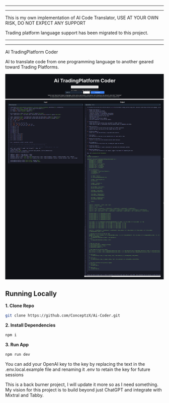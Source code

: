 **************************************************************************************************************************
**************************************************************************************************************************
  This is my own implementation of AI Code Translator, USE AT YOUR OWN RISK, DO NOT EXPECT ANY SUPPORT

  Trading platform language support has been migrated to this project.
**************************************************************************************************************************
**************************************************************************************************************************


AI TradingPlatform Coder

AI to translate code from one programming language to another geared toward Trading Platforms.


![Ai-Coder](https://github.com/ConceptzX/Ai-TradingPlatform-Coder/blob/main/screenshot.png)
![Ai-Coder](https://github.com/ConceptzX/Ai-TradingPlatform-Coder/blob/main/screenshot0.png)

## Running Locally

**1. Clone Repo**

```bash
git clone https://github.com/ConceptzX/Ai-Coder.git
```

**2. Install Dependencies**

```bash
npm i
```

**3. Run App**

```bash
npm run dev
```
You can add your OpenAI key to the key by replacing the text in the .env.local.example file and renaming it .env to retain the key for future sessions


This is a back burner project, I will update it more so as I need something.  My vision for this project is to build beyond just ChatGPT and integrate with Mixtral and Tabby.
